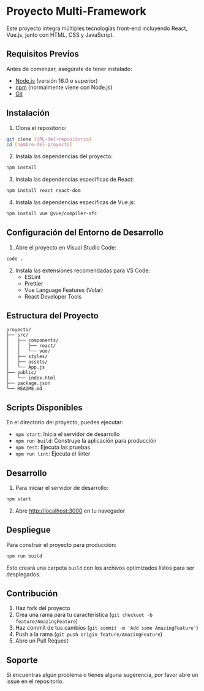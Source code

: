 # Proyecto Multi-Framework

Este proyecto integra múltiples tecnologías front-end incluyendo React, Vue.js, junto con HTML, CSS y JavaScript.

## Requisitos Previos

Antes de comenzar, asegúrate de tener instalado:

- [Node.js](https://nodejs.org/) (versión 16.0 o superior)
- [npm](https://www.npmjs.com/) (normalmente viene con Node.js)
- [Git](https://git-scm.com/)

## Instalación

1. Clona el repositorio:
```bash
git clone [URL-del-repositorio]
cd [nombre-del-proyecto]
```

2. Instala las dependencias del proyecto:
```bash
npm install
```

3. Instala las dependencias específicas de React:
```bash
npm install react react-dom
```

4. Instala las dependencias específicas de Vue.js:
```bash
npm install vue @vue/compiler-sfc
```

## Configuración del Entorno de Desarrollo

1. Abre el proyecto en Visual Studio Code:
```bash
code .
```

2. Instala las extensiones recomendadas para VS Code:
   - ESLint
   - Prettier
   - Vue Language Features (Volar)
   - React Developer Tools

## Estructura del Proyecto

```
proyecto/
├── src/
│   ├── components/
│   │   ├── react/
│   │   └── vue/
│   ├── styles/
│   ├── assets/
│   └── App.js
├── public/
│   └── index.html
├── package.json
└── README.md
```

## Scripts Disponibles

En el directorio del proyecto, puedes ejecutar:

- `npm start`: Inicia el servidor de desarrollo
- `npm run build`: Construye la aplicación para producción
- `npm test`: Ejecuta las pruebas
- `npm run lint`: Ejecuta el linter

## Desarrollo

1. Para iniciar el servidor de desarrollo:
```bash
npm start
```

2. Abre [http://localhost:3000](http://localhost:3000) en tu navegador

## Despliegue

Para construir el proyecto para producción:

```bash
npm run build
```

Esto creará una carpeta `build` con los archivos optimizados listos para ser desplegados.

## Contribución

1. Haz fork del proyecto
2. Crea una rama para tu característica (`git checkout -b feature/AmazingFeature`)
3. Haz commit de tus cambios (`git commit -m 'Add some AmazingFeature'`)
4. Push a la rama (`git push origin feature/AmazingFeature`)
5. Abre un Pull Request

## Soporte

Si encuentras algún problema o tienes alguna sugerencia, por favor abre un issue en el repositorio.